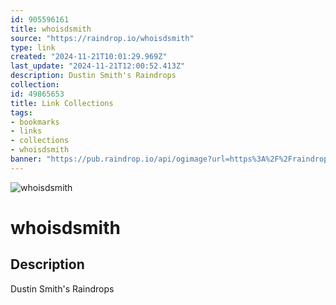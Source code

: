 ```yaml
---
id: 905596161
title: whoisdsmith
source: "https://raindrop.io/whoisdsmith"
type: link
created: "2024-11-21T10:01:29.969Z"
last_update: "2024-11-21T12:00:52.413Z"
description: Dustin Smith's Raindrops
collection:
id: 49865653
title: Link Collections
tags:
- bookmarks
- links
- collections
- whoisdsmith
banner: "https://pub.raindrop.io/api/ogimage?url=https%3A%2F%2Fraindrop.io%2Fwhoisdsmith&v=1732050595127"
---
```


![whoisdsmith](https://pub.raindrop.io/api/ogimage?url=https%3A%2F%2Fraindrop.io%2Fwhoisdsmith&v=1732050595127)

# whoisdsmith

## Description
Dustin Smith's Raindrops

